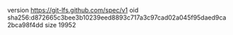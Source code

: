 version https://git-lfs.github.com/spec/v1
oid sha256:d872665c3bee3b10239eed8893c717a3c97cad02a045f95daed9ca2bca98f4dd
size 19952
